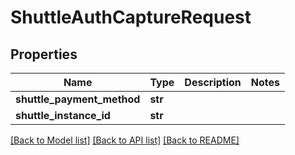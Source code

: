 # ShuttleAuthCaptureRequest

## Properties
Name | Type | Description | Notes
------------ | ------------- | ------------- | -------------
**shuttle_payment_method** | **str** |  | 
**shuttle_instance_id** | **str** |  | 

[[Back to Model list]](../README.md#documentation-for-models) [[Back to API list]](../README.md#documentation-for-api-endpoints) [[Back to README]](../README.md)

